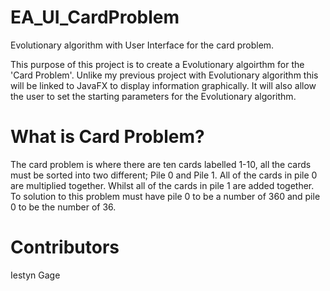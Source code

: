 # EA_UI_CardProblem
Evolutionary algorithm with User Interface for the card problem.

This purpose of this project is to create a Evolutionary algoirthm for the 'Card Problem'.
Unlike my previous project with Evolutionary algorithm this will be linked to JavaFX to display
information graphically. It will also allow the user to set the starting parameters for the 
Evolutionary algorithm.

# What is Card Problem?

The card problem is where there are ten cards labelled 1-10, all the cards must be sorted 
into two different; Pile 0 and Pile 1. All of the cards in pile 0 are multiplied together. 
Whilst all of the cards in pile 1 are added together. To solution to this problem must 
have pile 0 to be a number of 360 and pile 0 to be the number of 36.

# Contributors

Iestyn Gage
